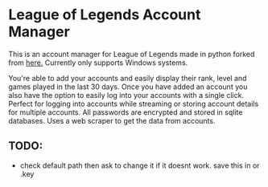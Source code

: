 # League of Legends Account Manager

This is an account manager for League of Legends made in python forked from [here.](https://github.com/CasperDoesCoding/account-manager) Currently only supports Windows systems.

You're able to add your accounts and easily display their rank, level and games played in the last 30 days. Once you have added an account you also have the option to easily log into your accounts with a single click. Perfect for logging into accounts while streaming or storing account details for multiple accounts. All passwords are encrypted and stored in sqlite databases. Uses a web scraper to get the data from accounts.

## TODO:
 - check default path then ask to change it if it doesnt work. save this in or .key

